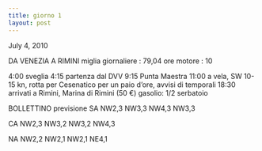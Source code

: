 ```yaml
---
title: giorno 1
layout: post
---
```

July 4, 2010

DA VENEZIA A RIMINI
miglia giornaliere : 79,04
ore motore : 10

4:00 sveglia
4:15 partenza dal DVV
9:15 Punta Maestra
11:00 a vela, SW 10-15 kn, rotta per Cesenatico per un paio d’ore, avvisi di temporali
18:30 arrivati a Rimini, Marina di Rimini (50 €)
gasolio: 1/2 serbatoio

BOLLETTINO
previsione
SA NW2,3 NW3,3 NW4,3 NW3,3

CA NW2,3 NW3,2 NW3,2 NW4,3

NA NW2,2 NW2,1 NW2,1 NE4,1
